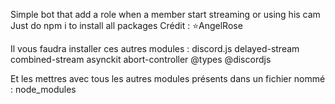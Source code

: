 Simple bot that add a role when a member start streaming or using his cam 
Just do npm i to install all packages
Crédit : ⭐AngelRose

Il vous faudra installer ces autres modules :
discord.js
delayed-stream
combined-stream
asynckit
abort-controller
@types
@discordjs




Et les mettres avec tous les autres modules présents dans un fichier nommé : node_modules
